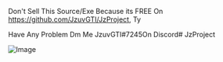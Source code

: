 Don't Sell This Source/Exe Because its FREE On https://github.com/JzuvGTI/JzProject, Ty

Have Any Problem Dm Me JzuvGTI#7245On Discord# JzProject


![Image](https://cdn.discordapp.com/attachments/790745675053924383/881602180946198598/Screenshot_1.png)
